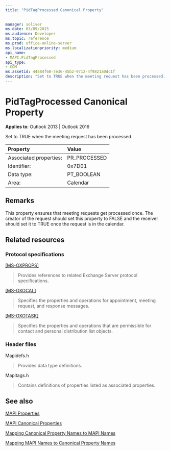 ```yaml
---
title: "PidTagProcessed Canonical Property"
 
 
manager: soliver
ms.date: 03/09/2015
ms.audience: Developer
ms.topic: reference
ms.prod: office-online-server
ms.localizationpriority: medium
api_name:
- MAPI.PidTagProcessed
api_type:
- COM
ms.assetid: 44884f60-7e36-45b2-9712-4f9821a0dc1f
description: "Set to TRUE when the meeting request has been processed. This property ensures that meeting requests get processed once."
---
```


# PidTagProcessed Canonical Property

  
  
**Applies to**: Outlook 2013 | Outlook 2016 
  
Set to TRUE when the meeting request has been processed.
  
|Property |Value |
|:-----|:-----|
|Associated properties:  <br/> |PR_PROCESSED  <br/> |
|Identifier:  <br/> |0x7D01  <br/> |
|Data type:  <br/> |PT_BOOLEAN  <br/> |
|Area:  <br/> |Calendar  <br/> |
   
## Remarks

This property ensures that meeting requests get processed once. The creator of the request should set this property to FALSE and the receiver should set it to TRUE once the request is in the calendar.
  
## Related resources

### Protocol specifications

[[MS-OXPROPS]](https://msdn.microsoft.com/library/f6ab1613-aefe-447d-a49c-18217230b148%28Office.15%29.aspx)
  
> Provides references to related Exchange Server protocol specifications.
    
[[MS-OXOCAL]](https://msdn.microsoft.com/library/09861fde-c8e4-4028-9346-e7c214cfdba1%28Office.15%29.aspx)
  
> Specifies the properties and operations for appointment, meeting request, and response messages.
    
[[MS-OXOTASK]](https://msdn.microsoft.com/library/55600ec0-6195-4730-8436-59c7931ef27e%28Office.15%29.aspx)
  
> Specifies the properties and operations that are permissible for contact and personal distribution list objects.
    
### Header files

Mapidefs.h
  
> Provides data type definitions.
    
Mapitags.h
  
> Contains definitions of properties listed as associated properties.
    
## See also



[MAPI Properties](mapi-properties.md)
  
[MAPI Canonical Properties](mapi-canonical-properties.md)
  
[Mapping Canonical Property Names to MAPI Names](mapping-canonical-property-names-to-mapi-names.md)
  
[Mapping MAPI Names to Canonical Property Names](mapping-mapi-names-to-canonical-property-names.md)


